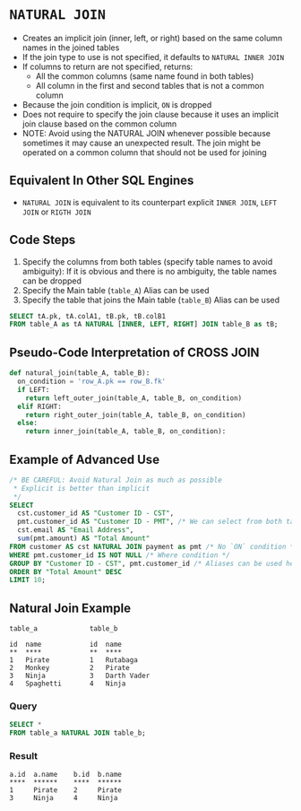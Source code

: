 # `NATURAL JOIN`

- Creates an implicit join (inner, left, or right) based on the same column names in the joined tables
- If the join type to use is not specified, it defaults to `NATURAL INNER JOIN`
- If columns to return are not specified, returns:
  - All the common columns (same name found in both tables)
  - All column in the first and second tables that is not a common column
- Because the join condition is implicit, `ON` is dropped
- Does not require to specify the join clause because it uses an implicit join clause based on the common column
- NOTE: Avoid using the NATURAL JOIN whenever possible because sometimes it may cause an unexpected result. The join might be operated on a common column that should not be used for joining

## Equivalent In Other SQL Engines

- `NATURAL JOIN` is equivalent to its counterpart explicit `INNER JOIN`, `LEFT JOIN` or `RIGTH JOIN`

## Code Steps

1. Specify the columns from both tables (specify table names to avoid ambiguity): If it is obvious and there is no ambiguity, the table names can be dropped
1. Specify the Main table (`table_A`) Alias can be used
1. Specify the table that joins the Main table (`table_B`) Alias can be used

```sql
SELECT tA.pk, tA.colA1, tB.pk, tB.colB1
FROM table_A as tA NATURAL [INNER, LEFT, RIGHT] JOIN table_B as tB;
```

## Pseudo-Code Interpretation of CROSS JOIN

```python
def natural_join(table_A, table_B):
  on_condition = 'row_A.pk == row_B.fk'
  if LEFT:
    return left_outer_join(table_A, table_B, on_condition)
  elif RIGHT:
    return right_outer_join(table_A, table_B, on_condition)
  else:
    return inner_join(table_A, table_B, on_condition):
```

## Example of Advanced Use

```sql
/* BE CAREFUL: Avoid Natural Join as much as possible
 * Explicit is better than implicit
 */
SELECT
  cst.customer_id AS "Customer ID - CST",
  pmt.customer_id AS "Customer ID - PMT", /* We can select from both tables */
  cst.email AS "Email Address",
  sum(pmt.amount) AS "Total Amount"
FROM customer AS cst NATURAL JOIN payment as pmt /* No `ON` condition */
WHERE pmt.customer_id IS NOT NULL /* Where condition */
GROUP BY "Customer ID - CST", pmt.customer_id /* Aliases can be used here */
ORDER BY "Total Amount" DESC
LIMIT 10;
```

## Natural Join Example

```visual
table_a             table_b

id  name            id  name
**  ****            **  ****
1   Pirate          1   Rutabaga
2   Monkey          2   Pirate
3   Ninja           3   Darth Vader
4   Spaghetti       4   Ninja
```

### Query

```sql
SELECT *
FROM table_a NATURAL JOIN table_b;
```

### Result

```visual
a.id  a.name    b.id  b.name
****  ******    ****  ******
1     Pirate    2     Pirate
3     Ninja     4     Ninja
```

